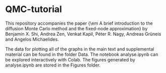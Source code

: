 # QMC-tutorial
This repository accompanies the paper {\em A brief introduction to the diffusion Monte Carlo method and the fixed-node approximation} by Benjamin X. Shi, Andrea Zen, Venkat Kapil, Péter R. Nagy, Andreas Grüneis and Angelos Michaelides.

The data for plotting all of the graphs in the main text and supplemental material can be found in the folder Data. The notebook analyse.ipynb can be explored interactively with Colab. The figures generated by analyse.ipynb are stored in the Figures folder.
